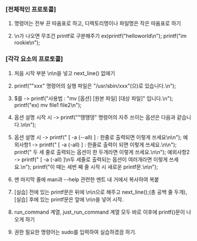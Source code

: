 ### [전체적인 프로토콜]
1. 명령어는 전부 끈 따옴표로 하고, 디렉토리명이나 파일명은 작은 따옴표로 하기

2. \n가 나오면 무조건 printf로 구분해주기
   ex)printf("helloworld\n");
       printf("im rookie\n");



### [각각 요소의 프로토콜]
1. 처음 시작 부분 \n\n을 넣고 next_line() 없애기

2.  printf("\"xxx\" 명령어의 실행 파일은 \"/usr/sbin/xxx\"(으)로 있습니다.\n");

3. $를 -> printf("사용법 : \"mv [옵션] [원본 파일] [대상 파일]\" 입니다.\n");
	 printf("ex) mv file1 file2\n");

4. 옵션 설명 시작 시 -> printf("\"땡땡댕\" 명령어의 자주 쓰이는 옵션은 다음과 같습니다.\n\n");

5. 옵션 설명 시 -> printf("  [ -a (--all) ] : 한줄로 출력되면 이렇게 쓰세요\n\n");
		예외사항1 -> printf("  [ -a (-all) ] : 한줄로 출력이 되면 이렇게 쓰세요.\n\n");
			    printf("	      두 세 줄로 출력되는 옵션이 한 두개라면 이렇게 쓰세요.\n\n");
		예외사항2 -> printf("  [ -a (-all) ]\n두 세줄로 출력되는 옵션이 여러개라면 이렇게 쓰세요.\n");
			     printf("이 때는 세번 째 줄 시작 시 새로운 printf문.\n\n");

6. 맨 마지막 줄에 man과 --help 관련한 멘트 내 거에서 복사하여 복붙

7. [실습] 전에 있는 printf문은 뒤에 \n\n으로 해주고 next_line();(총 공백 줄 두개),
   [실습] 후에 있는 printf문은 앞에 \n\n을 넣어 시작.

8. run_command 계열, just_run_command 계열 모두 바로 이후에 printf()문이 나오게 하기
9. 권한 필요한 명령어는 sudo를 입력하여 실습하겠끔 하기.
